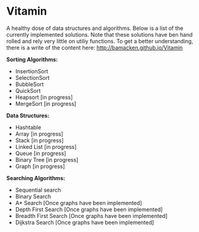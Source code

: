 # Vitamin
A healthy dose of data structures and algorithms. Below is a list of the currently implemented solutions. Note that these solutions have ben hand rolled and rely very little on utiliy functions. To get a better understanding, there is a write of the content here: http://bamacken.github.io/Vitamin

**Sorting Algorithms:**
  - InsertionSort
  - SelectionSort
  - BubbleSort
  - QuickSort
  - Heapsort [in progress]
  - MergeSort [in progress]
  
**Data Structures:**
  - Hashtable
  - Array [in progress]
  - Stack [in progress]
  - Linked List [in progress]
  - Queue [in progress]
  - Binary Tree [in progress]
  - Graph [in progress]
  
**Searching Algorithms:**
  - Sequential search 
  - Binary Search
  - A* Search [Once graphs have been implemented]
  - Depth First Search [Once graphs have been implemented]
  - Breadth First Search [Once graphs have been implemented]
  - Dijkstra Search [Once graphs have been implemented]


